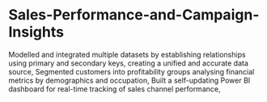 # Sales-Performance-and-Campaign-Insights
Modelled and integrated multiple datasets by establishing relationships using primary and secondary keys, creating a unified and accurate data source, Segmented customers into profitability groups analysing financial metrics by demographics and occupation, Built a self-updating Power BI dashboard for real-time tracking of sales channel performance,
